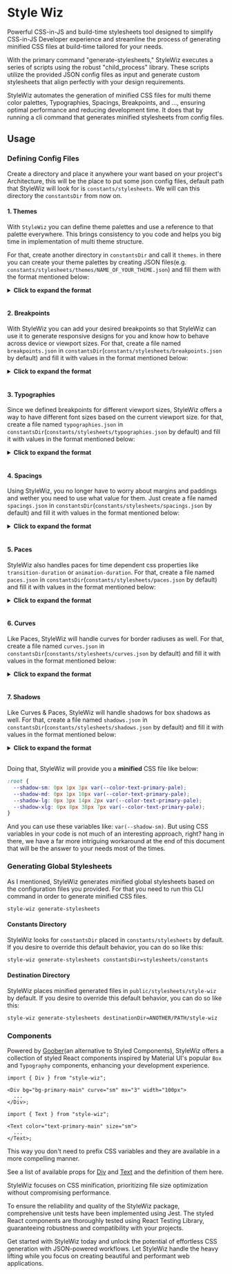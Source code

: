 # Style Wiz

Powerful CSS-in-JS and build-time stylesheets tool designed to simplify CSS-in-JS Developer experience and streamline the process of generating minified CSS files at build-time tailored for your needs.

With the primary command "generate-stylesheets," StyleWiz executes a series of scripts using the robust "child_process" library. These scripts utilize the provided JSON config files as input and generate custom stylesheets that align perfectly with your design requirements.

StyleWiz automates the generation of minified CSS files for multi theme color palettes, Typographies, Spacings, Breakpoints, and ..., ensuring optimal performance and reducing development time.
It does that by running a cli command that generates minified stylesheets from config files.

## Usage

### Defining Config Files

Create a directory and place it anywhere your want based on your project's Architecture, this will be the place to put some json config files, default path that StyleWiz will look for is `constants/stylesheets`. We will can this directory the `constantsDir` from now on.

#### 1. Themes

With `StyleWiz` you can define theme palettes and use a reference to that palette everywhere. This brings consistency to you code and helps you big time in implementation of multi theme structure.

For that, create another directory in `constantsDir` and call it `themes`. in there you can create your theme palettes by creating JSON files(e.g. `constants/stylesheets/themes/NAME_OF_YOUR_THEME.json`) and fill them with the format mentioned below:

<details>

<summary>
  <strong>Click to expand the format</strong>
</summary>

```json
{
  "brand": {
    "main": "A valid css color, for example #333",
    "hover": "A valid css color, for example #333",
    "light": "A valid css color, for example #333",
    "lighter": "A valid css color, for example #333",
    "dark": "A valid css color, for example #333",
    "darker": "A valid css color, for example #333",
    "pale": "A valid css color, for example #333",
    "paler": "A valid css color, for example #333",
    "variant": "A valid css color, for example #333"
  },
  "bg": {
    "primary": {
      "main": "A valid css color, for example #333",
      "hover": "A valid css color, for example #333",
      "light": "A valid css color, for example #333",
      "lighter": "A valid css color, for example #333",
      "dark": "A valid css color, for example #333",
      "darker": "A valid css color, for example #333",
      "pale": "A valid css color, for example #333",
      "paler": "A valid css color, for example #333",
      "variant": "A valid css color, for example #333"
    },
    "secondary": {
      "main": "A valid css color, for example #333",
      "hover": "A valid css color, for example #333",
      "light": "A valid css color, for example #333",
      "lighter": "A valid css color, for example #333",
      "dark": "A valid css color, for example #333",
      "darker": "A valid css color, for example #333",
      "pale": "A valid css color, for example #333",
      "paler": "A valid css color, for example #333",
      "variant": "A valid css color, for example #333"
    },
    "tertiary": {
      "main": "A valid css color, for example #333",
      "hover": "A valid css color, for example #333",
      "light": "A valid css color, for example #333",
      "lighter": "A valid css color, for example #333",
      "dark": "A valid css color, for example #333",
      "darker": "A valid css color, for example #333",
      "pale": "A valid css color, for example #333",
      "paler": "A valid css color, for example #333",
      "variant": "A valid css color, for example #333"
    },
    "disabled": {
      "main": "A valid css color, for example #333",
      "hover": "A valid css color, for example #333",
      "light": "A valid css color, for example #333",
      "lighter": "A valid css color, for example #333",
      "dark": "A valid css color, for example #333",
      "darker": "A valid css color, for example #333",
      "pale": "A valid css color, for example #333",
      "paler": "A valid css color, for example #333",
      "variant": "A valid css color, for example #333"
    }
  },
  "text": {
    "primary": {
      "main": "A valid css color, for example #333",
      "hover": "A valid css color, for example #333",
      "light": "A valid css color, for example #333",
      "lighter": "A valid css color, for example #333",
      "dark": "A valid css color, for example #333",
      "darker": "A valid css color, for example #333",
      "pale": "A valid css color, for example #333",
      "paler": "A valid css color, for example #333",
      "variant": "A valid css color, for example #333"
    },
    "secondary": {
      "main": "A valid css color, for example #333",
      "hover": "A valid css color, for example #333",
      "light": "A valid css color, for example #333",
      "lighter": "A valid css color, for example #333",
      "dark": "A valid css color, for example #333",
      "darker": "A valid css color, for example #333",
      "pale": "A valid css color, for example #333",
      "paler": "A valid css color, for example #333",
      "variant": "A valid css color, for example #333"
    },
    "tertiary": {
      "main": "A valid css color, for example #333",
      "hover": "A valid css color, for example #333",
      "light": "A valid css color, for example #333",
      "lighter": "A valid css color, for example #333",
      "dark": "A valid css color, for example #333",
      "darker": "A valid css color, for example #333",
      "pale": "A valid css color, for example #333",
      "paler": "A valid css color, for example #333",
      "variant": "A valid css color, for example #333"
    },
    "disabled": {
      "main": "A valid css color, for example #333",
      "hover": "A valid css color, for example #333",
      "light": "A valid css color, for example #333",
      "lighter": "A valid css color, for example #333",
      "dark": "A valid css color, for example #333",
      "darker": "A valid css color, for example #333",
      "pale": "A valid css color, for example #333",
      "paler": "A valid css color, for example #333",
      "variant": "A valid css color, for example #333"
    }
  },
  "assistive": {
    "success": {
      "main": "A valid css color, for example #333",
      "hover": "A valid css color, for example #333",
      "light": "A valid css color, for example #333",
      "lighter": "A valid css color, for example #333",
      "dark": "A valid css color, for example #333",
      "darker": "A valid css color, for example #333",
      "pale": "A valid css color, for example #333",
      "paler": "A valid css color, for example #333",
      "variant": "A valid css color, for example #333"
    },
    "error": {
      "main": "A valid css color, for example #333",
      "hover": "A valid css color, for example #333",
      "light": "A valid css color, for example #333",
      "lighter": "A valid css color, for example #333",
      "dark": "A valid css color, for example #333",
      "darker": "A valid css color, for example #333",
      "pale": "A valid css color, for example #333",
      "paler": "A valid css color, for example #333",
      "variant": "A valid css color, for example #333"
    },
    "info": {
      "main": "A valid css color, for example #333",
      "hover": "A valid css color, for example #333",
      "light": "A valid css color, for example #333",
      "lighter": "A valid css color, for example #333",
      "dark": "A valid css color, for example #333",
      "darker": "A valid css color, for example #333",
      "pale": "A valid css color, for example #333",
      "paler": "A valid css color, for example #333",
      "variant": "A valid css color, for example #333"
    },
    "warning": {
      "main": "A valid css color, for example #333",
      "hover": "A valid css color, for example #333",
      "light": "A valid css color, for example #333",
      "lighter": "A valid css color, for example #333",
      "dark": "A valid css color, for example #333",
      "darker": "A valid css color, for example #333",
      "pale": "A valid css color, for example #333",
      "paler": "A valid css color, for example #333",
      "variant": "A valid css color, for example #333"
    }
  },
  "border": {
    "dark": {
      "main": "A valid css color, for example #333",
      "hover": "A valid css color, for example #333",
      "light": "A valid css color, for example #333",
      "lighter": "A valid css color, for example #333",
      "dark": "A valid css color, for example #333",
      "darker": "A valid css color, for example #333",
      "pale": "A valid css color, for example #333",
      "paler": "A valid css color, for example #333",
      "variant": "A valid css color, for example #333"
    },
    "light": {
      "main": "A valid css color, for example #333",
      "hover": "A valid css color, for example #333",
      "light": "A valid css color, for example #333",
      "lighter": "A valid css color, for example #333",
      "dark": "A valid css color, for example #333",
      "darker": "A valid css color, for example #333",
      "pale": "A valid css color, for example #333",
      "paler": "A valid css color, for example #333",
      "variant": "A valid css color, for example #333"
    }
  }
}
```

- I emphasize that this way, you can have multiple themes and the name of these theme files will be in `constants/stylesheets/themes/NAME_OF_YOUR_THEME.json` format. The `NAME_OF_YOUR_THEME` placeholder doesn't have any specific preferences and is obviously the name of your theme, so you can fill it with any word you want, although I recommend `LIGHT`, `DARK`, and etc.

Doing that, StyleWiz will provide you a **minified** CSS file like below:

```css
:root[data-theme="LIGHT"] {
  --color-brand-main: #f6be89;
  --color-bg-primary-main: #f5f5f5;
  --color-text-primary-main: #151515;
  .
  .
  .
}
```

And you can use these variables like: `var(--color-brand-main)`. But using CSS variables in your code is not much of an interesting approach, right? hang in there, we have a far more intriguing workaround at the end of this document that will be the answer to your needs most of the times.

</details>

<br />

#### 2. Breakpoints

With StyleWiz you can add your desired breakpoints so that StyleWiz can use it to generate responsive designs for you and know how to behave across device or viewport sizes. For that, create a file named `breakpoints.json` in `constantsDir`(`constants/stylesheets/breakpoints.json` by default) and fill it with values in the format mentioned below:

<details>

<summary>
  <strong>Click to expand the format</strong>
</summary>

```json
{
  "xs": "a number in px, like 414",
  "sm": "a number in px, like 576",
  "md": "a number in px, like 768",
  "lg": "a number in px, like 992",
  "xl": "a number in px, like 1200",
  "xxl": "a number in px, like 1400"
}
```

</details>

<br />

#### 3. Typographies

Since we defined breakpoints for different viewport sizes, StyleWiz offers a way to have different font sizes based on the current viewport size. for that, create a file named `typographies.json` in `constantsDir`(`constants/stylesheets/typographies.json` by default) and fill it with values in the format mentioned below:

<details>

<summary>
  <strong>Click to expand the format</strong>
</summary>

```json
{
  "default": {
    "h-xxl": { "fontSize": "a number in px, like 32" },
    "h-xl": { "fontSize": "a number in px, like 26" },
    "h-lg": { "fontSize": "a number in px, like 24" },
    "h-md": { "fontSize": "a number in px, like 20" },
    "h-sm": { "fontSize": "a number in px, like 18" },
    "lg": { "fontSize": "a number in px, like 16" },
    "md": { "fontSize": "a number in px, like 14" },
    "sm": { "fontSize": "a number in px, like 12" },
    "xsm": { "fontSize": "a number in px, like 10" }
  },
  // a breakpoint key, for example:
  "sm": {
    "h-xxl": { "fontSize": "a number in px, for example 42" },
    "h-xl": { "fontSize": "a number in px, for example 34" },
    "h-lg": { "fontSize": "a number in px, for example 28" },
    "h-md": { "fontSize": "a number in px, for example 24" },
    "h-sm": { "fontSize": "a number in px, for example 20" },
    "lg": { "fontSize": "a number in px, for example 18" },
    "md": { "fontSize": "a number in px, for example 16" },
    "sm": { "fontSize": "a number in px, for example 14" },
    "xsm": { "fontSize": "a number in px, for example 12" }
  },
  // or
  "lg": {
    "h-xxl": { "fontSize": "a number in px, for example 58" },
    "h-xl": { "fontSize": "a number in px, for example 42" },
    "h-lg": { "fontSize": "a number in px, for example 34" },
    "h-md": { "fontSize": "a number in px, for example 28" },
    "h-sm": { "fontSize": "a number in px, for example 24" },
    "lg": { "fontSize": "a number in px, for example 20" },
    "md": { "fontSize": "a number in px, for example 18" },
    "sm": { "fontSize": "a number in px, for example 16" },
    "xsm": { "fontSize": "a number in px, for example 14" }
  }
}
```

- The `default` key is a reserved word and its values will be applied to all viewport sizes unless another more specific viewport overrides them (mobile-first).

- The _sm_ and _lg_ keys, are breakpoint and can be any of the keys mentioned in the breakpoints section.

Doing that, StyleWiz will provide you a **minified** CSS file like below:

```css
:root {
  --font-size-h-xxl: 32px;
  .
  .
  .
  --font-size-xsm: 10px;
}
@media (min-width: 576px) {
  :root {
    --font-size-h-xxl: 42px;
    .
    .
    .
    --font-size-xsm: 12px;
  }
}
@media (min-width: 992px) {
  :root {
    --font-size-h-xxl: 58px;
    .
    .
    .
    --font-size-xsm: 14px;
  }
}
```

And you can use these variables like: `var(--font-size-h-xxl)` and don't worry about what viewport you are in, CSS will take care of that and will recognize what value to return. But using CSS variables in your code is not much of an interesting approach, right? hang in there, we have a far more intriguing workaround at the end of this document that will be the answer to your needs most of the times.

</details>

<br />

#### 4. Spacings

Using StyleWiz, you no longer have to worry about margins and paddings and wether you need to use what value for them. Just create a file named `spacings.json` in `constantsDir`(`constants/stylesheets/spacings.json` by default) and fill it with values in the format mentioned below:

<details>

<summary>
  <strong>Click to expand the format</strong>
</summary>

```json
{
  "auto": "auto",
  "0": "0rem",
  "0_5": "a value for margin & padding, like 0.125rem",
  "1": "a value for margin & padding, like 0.25rem",
  "2": "a value for margin & padding, like 0.5rem",
  "3": "a value for margin & padding, like 0.75rem",
  "4": "a value for margin & padding, like 1rem",
  "5": "a value for margin & padding, like 1.5rem",
  "6": "a value for margin & padding, like 2rem",
  "7": "a value for margin & padding, like 3rem",
  "8": "a value for margin & padding, like 5rem"
}
```

With this approach, you don't need to use values with units inside of your code or try to remember them, you only need to mention the corresponding shorthands, for example `1` for `0.25rem`.

Doing that, StyleWiz will provide you a **minified** CSS file like below:

```css
:root {
  --spacing-0: 0rem;
  --spacing-0_5: 0.125rem;
  --spacing-1: 0.25rem;
  --spacing-2: 0.5rem;
  --spacing-3: 0.75rem;
  --spacing-4: 1rem;
  --spacing-5: 1.5rem;
  --spacing-6: 2rem;
  --spacing-7: 3rem;
  --spacing-8: 5rem;
  --spacing-auto: auto;
}
```

And you can use these variables like: `var(--spacing-1)`. But using CSS variables in your code is not much of an interesting approach, right? hang in there, we have a far more intriguing workaround at the end of this document that will be the answer to your needs most of the times.

</details>

<br />

#### 5. Paces

StyleWiz also handles paces for time dependent css properties like `transition-duration` or `animation-duration`. For that, create a file named `paces.json` in `constantsDir`(`constants/stylesheets/paces.json` by default) and fill it with values in the format mentioned below:

<details>

<summary>
  <strong>Click to expand the format</strong>
</summary>

```json
{
  "x-fast": "a number in seconds, like 0.1",
  "fast": "a number in seconds, like 0.3",
  "normal": "a number in seconds, like 0.6",
  "slow": "a number in seconds, like 0.9",
  "x-slow": "a number in seconds, like 1.5"
}
```

With this approach, you don't need to use values with units inside of your code or try to remember them, you only need to mention the corresponding shorthands, for example `x-fast` for `0.1s`.

Doing that, StyleWiz will provide you a **minified** CSS file like below:

```css
:root {
  --pace-x-fast: 0.15s;
  --pace-fast: 0.3s;
  --pace-normal: 0.6s;
  --pace-slow: 0.9s;
  --pace-x-slow: 1.5s;
}
```

And you can use these variables like: `var(--pace-x-fast)`. But using CSS variables in your code is not much of an interesting approach, right? hang in there, we have a far more intriguing workaround at the end of this document that will be the answer to your needs most of the times.

</details>

<br />

#### 6. Curves

Like Paces, StyleWiz will handle curves for border radiuses as well. For that, create a file named `curves.json` in `constantsDir`(`constants/stylesheets/curves.json` by default) and fill it with values in the format mentioned below:

<details>

<summary>
  <strong>Click to expand the format</strong>
</summary>

```json
{
  "xlg": "a value for border-radius, like 2rem",
  "lg": "a value for border-radius, like 1.5rem",
  "md": "a value for border-radius, like  1rem",
  "sm": "a value for border-radius, like 0.5rem",
  "xsm": "a value for border-radius, like 0.25rem",
  "xxsm": "a value for border-radius, like 0.125rem",
  "circle": "50%"
}
```

With this approach, you don't need to use values with units inside of your code or try to remember them, you only need to mention the corresponding shorthands, for example `sm` for `0.5rem`.

Doing that, StyleWiz will provide you a **minified** CSS file like below:

```css
:root {
  --curve-xlg: 2rem;
  .
  .
  .
  --curve-circle: 50%;
}
```

And you can use these variables like: `var(--curve-circle)`. But using CSS variables in your code is not much of an interesting approach, right? hang in there, we have a far more intriguing workaround at the end of this document that will be the answer to your needs most of the times.

</details>

<br />

#### 7. Shadows

Like Curves & Paces, StyleWiz will handle shadows for box shadows as well. For that, create a file named `shadows.json` in `constantsDir`(`constants/stylesheets/shadows.json` by default) and fill it with values in the format mentioned below:

<details>

<summary>
  <strong>Click to expand the format</strong>
</summary>

```json
{
  "sm": "a value for box shadow, like 0px 1px 3px var(--color-text-primary-pale)",
  "md": "a value for box shadow, like 0px 1px 10px var(--color-text-primary-pale)",
  "lg": "a value for box shadow, like 0px 3px 14px 2px var(--color-text-primary-pale)",
  "xlg": "a value for box shadow, like 0px 8px 38px 7px var(--color-text-primary-pale)"
}
```

With this approach, you don't need to use messy shadow values inside of your code or try to remember them, you only need to mention the corresponding shorthands, for example `sm` for `0px 1px 3px var(--color-text-primary-pale)`.

</details>

<br />

Doing that, StyleWiz will provide you a **minified** CSS file like below:

```css
:root {
  --shadow-sm: 0px 1px 3px var(--color-text-primary-pale);
  --shadow-md: 0px 1px 10px var(--color-text-primary-pale);
  --shadow-lg: 0px 3px 14px 2px var(--color-text-primary-pale);
  --shadow-xlg: 0px 8px 38px 7px var(--color-text-primary-pale);
}
```

And you can use these variables like: `var(--shadow-sm)`. But using CSS variables in your code is not much of an interesting approach, right? hang in there, we have a far more intriguing workaround at the end of this document that will be the answer to your needs most of the times.

### Generating Global Stylesheets

As I mentioned, StyleWiz generates minified global stylesheets based on the configuration files you provided. For that you need to run this CLI command in order to generate minified CSS files.

```sh
style-wiz generate-stylesheets
```

#### Constants Directory

StyleWiz looks for `constantsDir` placed in `constants/stylesheets` by default. If you desire to override this default behavior, you can do so like this:

```sh
style-wiz generate-stylesheets constantsDir=stylesheets/constants
```

#### Destination Directory

StyleWiz places minified generated files in `public/stylesheets/style-wiz` by default. If you desire to override this default behavior, you can do so like this:

```sh
style-wiz generate-stylesheets destinationDir=ANOTHER/PATH/style-wiz
```

### Components

Powered by [Goober](https://goober.rocks)(an alternative to Styled Components), StyleWiz offers a collection of styled React components inspired by Material UI's popular `Box` and `Typography` components, enhancing your development experience.

```tsx
import { Div } from "style-wiz";

<Div bg="bg-primary-main" curve="sm" mx="3" width="100px">
  ...
</Div>;
```

```tsx
import { Text } from "style-wiz";

<Text color="text-primary-main" size="sm">
  ...
</Text>;
```

This way you don't need to prefix CSS variables and they are available in a more compelling manner.

See a list of available props for [Div](src/components/Div/props.ts) and [Text](src/components/Text/props.ts) and the definition of them here.

StyleWiz focuses on CSS minification, prioritizing file size optimization without compromising performance.

To ensure the reliability and quality of the StyleWiz package, comprehensive unit tests have been implemented using Jest. The styled React components are thoroughly tested using React Testing Library, guaranteeing robustness and compatibility with your projects.

Get started with StyleWiz today and unlock the potential of effortless CSS generation with JSON-powered workflows. Let StyleWiz handle the heavy lifting while you focus on creating beautiful and performant web applications.
